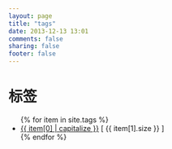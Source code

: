 ```yaml
---
layout: page
title: "tags"
date: 2013-12-13 13:01
comments: false
sharing: false
footer: false
---
```

# 标签

<ul>
{% for item in site.tags %}
    <li><a href="/blog/tags/{{ item[0] }}/">{{ item[0] | capitalize }}</a> [ {{ item[1].size }} ]</li>
{% endfor %}
</ul>
